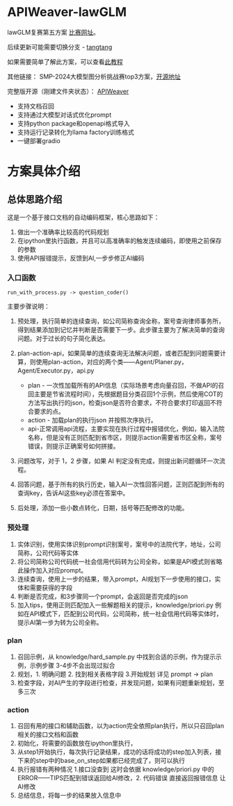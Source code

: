 # APIWeaver-lawGLM

lawGLM复赛第五方案 [比赛网址](https://tianchi.aliyun.com/competition/entrance/532221/rankingList)。

后续更新可能需要切换分支 - [tangtang](https://github.com/MetaGLM/LawGLM/tree/tangtang) 

如果需要简单了解此方案，可以查看[此教程](./app/simple_demo.ipynb)

其他链接：
SMP-2024大模型图分析挑战赛top3方案，[开源地址](https://github.com/MeiPixel/APIWeaver-Graph)

完整版开源（刚建文件夹状态）： [APIWeaver](https://github.com/MeiPixel/APIWeaver)

 - 支持文档召回
 - 支持通过大模型对话式优化prompt
 - 支持python package和openapi格式导入
 - 支持运行记录转化为llama factory训练格式
 - 一键部署gradio


# 方案具体介绍
## 总体思路介绍

这是一个基于接口文档的自动编码框架，核心思路如下：

1. 做出一个准确率比较高的代码规划
2. 在ipython里执行函数，并且可以高准确率的触发连续编码，即使用之前保存的参数
3. 使用API报错提示，反馈到AI,一步步修正AI编码



### 入口函数

`run_with_process.py -> question_coder()`

主要步骤说明：

1. 预处理，执行简单的连续查询，如公司简称查询全称，案号查询律师事务所，得到结果添加到记忆并判断是否需要下一步。此步骤主要为了解决简单的查询问题。对于过长的句子简化表达。
2. plan-action-api，如果简单的连续查询无法解决问题，或者匹配到问题需要计算，则使用plan-action，对应的两个类——Agent/Planer.py，Agent/Executor.py，api.py
   - plan - 一次性加载所有的API信息（实际场景考虑向量召回，不做API的召回主要是节省流程时间），先根据题目分类召回1个示例，然后使用COT的方法写出执行的json，检查json是否符合要求，不符合要求打印返回不符合要求的点。
   - action - 加载plan的执行json 并按照次序执行。
   - api-正常调用api流程，主要实现在执行过程中报错优化，例如，输入法院名称，但是没有正则匹配到省市区，则提示action需要省市区全称，案号错误，则提示正确案号如何拼接。

3. 问题改写，对于 1，2 步骤，如果 AI 判定没有完成，则提出新问题循环一次流程。
4. 回答问题，基于所有的执行历史，输入AI一次性回答问题，正则匹配到所有的查询key，告诉AI这些key必须在答案中。
5. 后处理，添加一些小数点转化，日期，括号等匹配修改的功能。



### 预处理

1. 实体识别，使用实体识别prompt识别案号，案号中的法院代字，地址，公司简称，公司代码等实体
2. 将公司简称公司代码统一社会信用代码转为公司全称，如果是API模式则省略此操作加入对应prompt。
3. 连续查询，使用上一步的结果，带入prompt，AI规划下一步使用的接口，实体和需要获得的字段
4. 判断是否完成，和3步骤同一个prompt，会返回是否完成的json
5. 加入tips，使用正则匹配加入一些解题相关的提示，knowledge/priori.py 例如在API模式下，匹配到公司代码，公司简称，统一社会信用代码等实体时，提示AI第一步为转为公司全称。

### plan

1. 召回示例，从 knowledge/hard_sample.py 中找到合适的示例，作为提示示例，示例步骤 3-4步不会出现过拟合
2. 规划，1. 明确问题 2. 找到相关表格字段 3.开始规划 详见 prompt -> plan
3. 检查字段，对AI产生的字段进行检查，并发现问题，如果有问题重新规划，至多三次


### action

1. 召回有用的接口和辅助函数，以为action完全依照plan执行，所以只召回plan相关的接口文档和函数
2. 初始化，将需要的函数放在ipython里执行，
3. 从step1开始执行，每次执行记录结果，成功的话将成功的step加入列表，接下来的step中的base_on_step如果都已经完成了，则可以执行
4. 执行报错有两种情况 1.接口没查到 这时会依据 knowledge/priori.py 中的 ERROR——TIPS匹配到错误返回给AI修改，2. 代码错误 直接返回报错信息 让AI修改
5. 总结信息，将每一步的结果放入信息中
























